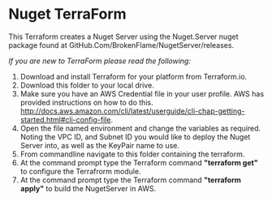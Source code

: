 Nuget TerraForm
===============

This Terraform creates a Nuget Server using the Nuget.Server nuget package found at GitHub.Com/BrokenFlame/NugetServer/releases.

_If you are new to TerraForm please read the following:_  
1. Download and install Terraform for your platform from Terraform.io.  
2. Download this folder to your local drive.  
3. Make sure you have an AWS Credential file in your user profile. AWS has provided instructions on how to do this. http://docs.aws.amazon.com/cli/latest/userguide/cli-chap-getting-started.html#cli-config-file.  
4. Open the file named environment and change the variables as required. Noting the VPC ID, and Subnet ID you would like to deploy the Nuget Server into, as well as the KeyPair name to use.  
5. From commandline navigate to this folder containing the terraform.   
6. At the command prompt type the Terraform command __"terraform get"__ to configure the Terrafrorm module.  
7. At the command prompt type the Terraform command __"terraform apply"__ to build the NugetServer in AWS.  
